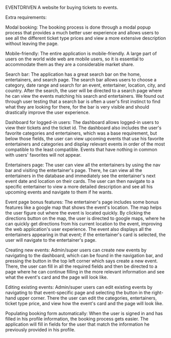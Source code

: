 EVENTDRIVEN
A website for buying tickets to events.

Extra requirements:

Modal booking: The booking process is done through a modal popup process that provides a much better user experience and allows users to see all the different ticket type prices and view a more extensive description without leaving the page.

Mobile-friendly: The entire application is mobile-friendly. A large part of users on the world wide web are mobile users, so it is essential to accommodate them as they are a considerable market share. 

Search bar: The application has a great search bar on the home, entertainers, and search page. The search bar allows users to choose a category, date range and search for an event, entertainer, location, city, and country. After the search, the user will be directed to a search page where he can view the events matching his search and entertainers. We found out through user testing that a search bar is often a user's first instinct to find what they are looking for there, for the bar is very visible and should drastically improve the user experience. 

Dashboard for logged-in users: The dashboard allows logged-in users to view their tickets and the ticket id. The dashboard also includes the user's favorite categories and entertainers, which was a base requirement, but below those fields, the user can view upcoming events that use his favorite entertainers and categories and display relevant events in order of the most compatible to the least compatible. Events that have nothing in common with users' favorites will not appear. 

Entertainers page: The user can view all the entertainers by using the nav bar and visiting the entertainer's page. There, he can view all the entertainers in the database and immediately see the entertainer's next event date and location on their cards. The user can then navigate to a specific entertainer to view a more detailed description and see all his upcoming events and navigate to them if he wants.

Event page bonus features: The entertainer's page includes some bonus features like a google map that shows the event's location. The map helps the user figure out where the event is located quickly. By clicking the directions button on the map, the user is directed to google maps, where he can quickly get directions from his current location to the event, improving the web application's user experience. The event also displays all the entertainers appearing in that event; if the entertainer's card is selected, the user will navigate to the entertainer's page. 

Creating new events: Admin/super users can create new events by navigating to the dashboard, which can be found in the navigation bar, and pressing the button in the top left corner which says create a new event. There, the user can fill in all the required fields and then be directed to a page where he can continue filling in the more relevant information and see what the event's card and the page will look like. 

Editing existing events: Admin/super users can edit existing events by navigating to that event-specific page and selecting the button in the right-hand upper corner. There the user can edit the categories, entertainers, ticket type price, and view how the event's card and the page will look like. 

Populating booking form automatically: When the user is signed in and has filled in his profile information, the booking process gets easier. The application will fill in fields for the user that match the information he previously provided in his profile. 
